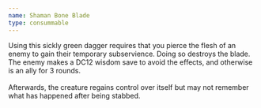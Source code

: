 ```yaml
---
name: Shaman Bone Blade
type: consummable 
---
```

Using this sickly green dagger requires that you pierce the flesh of an enemy to gain their temporary subservience. Doing so destroys the blade. The enemy makes a DC12 wisdom save to avoid the effects, and otherwise is an ally for 3 rounds. <br><br>Afterwards, the creature regains control over itself but may not remember what has happened after being stabbed. 